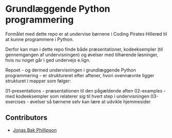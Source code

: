 # Grundlæggende Python programmering
Formålet med dette repo er at undervise børnene i Coding Pirates Hillerød til at kunne programmere i Python.

Derfor kan man i dette repo finde både præsentationer, kodeeksempler (til gennemgangen af undervisningen) og øvelser med tilhørende løsninger, hvis nu noget går i ged undervejs e.lign.

Repoet - og dermed undervisningen i grundlæggende Python programmering - er struktureret efter aftener, hvori ovennævnte ligger strukturet i mapper som følger:

01-presentations - præsentationen til den pågældende aften
02-examples - med kodeeksempler som relaterer sig til hvert step i undervisningen
03-exercises - øvelser så børnene selv kan lære at udvikle hjemmesider

## Contributors
* [Jonas Bak Phillipson](https://github.com/jbakchr)

